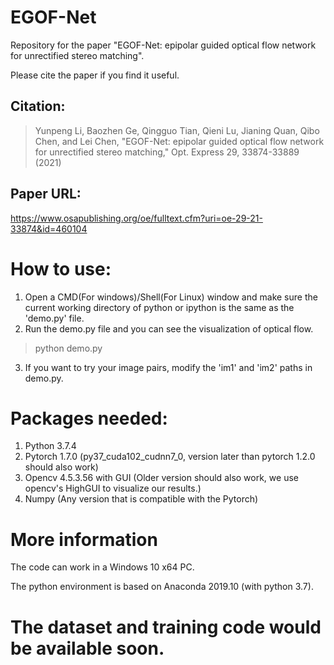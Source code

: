 # EGOF-Net
Repository for the paper "EGOF-Net: epipolar guided optical flow network for unrectified stereo matching".

Please cite the paper if you find it useful.

## Citation:
> Yunpeng Li, Baozhen Ge, Qingguo Tian, Qieni Lu, Jianing Quan, Qibo Chen, and Lei Chen, "EGOF-Net: epipolar guided optical flow network for unrectified stereo matching," Opt. Express 29, 33874-33889 (2021)

## Paper URL:
https://www.osapublishing.org/oe/fulltext.cfm?uri=oe-29-21-33874&id=460104

# How to use:

1. Open a CMD(For windows)/Shell(For Linux) window and make sure the current working directory of python or ipython is the same as the 'demo.py' file.
2. Run the demo.py file and you can see the visualization of optical flow.
> python demo.py
3. If you want to try your image pairs, modify the 'im1' and 'im2' paths in demo.py. 


# Packages needed:
1. Python 3.7.4
2. Pytorch 1.7.0 (py37_cuda102_cudnn7_0, version later than pytorch 1.2.0 should also work)
3. Opencv 4.5.3.56 with GUI (Older version should also work, we use opencv's HighGUI to visualize our results.)
4. Numpy (Any version that is compatible with the Pytorch)

# More information
The code can work in a Windows 10 x64 PC.

The python environment is based on Anaconda 2019.10 (with python 3.7).

# The dataset and training code would be available soon.
